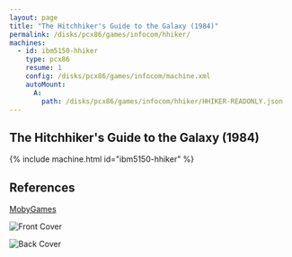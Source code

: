 ```yaml
---
layout: page
title: "The Hitchhiker's Guide to the Galaxy (1984)"
permalink: /disks/pcx86/games/infocom/hhiker/
machines:
  - id: ibm5150-hhiker
    type: pcx86
    resume: 1
    config: /disks/pcx86/games/infocom/machine.xml
    autoMount:
      A:
        path: /disks/pcx86/games/infocom/hhiker/HHIKER-READONLY.json
---
```


The Hitchhiker's Guide to the Galaxy (1984)
-------------------------------------------

{% include machine.html id="ibm5150-hhiker" %}

References
----------

[MobyGames](http://www.mobygames.com/game/hitchhikers-guide-to-the-galaxy)

![Front Cover](http://www.mobygames.com/images/covers/l/25-the-hitchhiker-s-guide-to-the-galaxy-dos-front-cover.jpg)

![Back Cover](http://www.mobygames.com/images/covers/l/77-the-hitchhiker-s-guide-to-the-galaxy-dos-back-cover.jpg)
